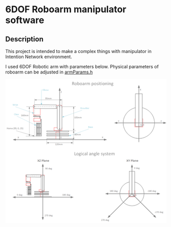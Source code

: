 # 6DOF Roboarm manipulator software

## Description
This project is intended to make a complex things with manipulator in Intention Network environment.

I used 6DOF Robotic arm with parameters below.
Physical parameters of roboarm can be adjusted in [armParams.h](/include/armParams.h "armParams.h") 

![Roboarm scheme](/docs/scheme.png "Roboarm scheme")






